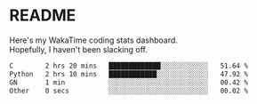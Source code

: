 # README

Here's my WakaTime coding stats dashboard.  
Hopefully, I haven't been slacking off.

<!--START_SECTION:waka-->

```txt
C        2 hrs 20 mins   █████████████░░░░░░░░░░░░   51.64 %
Python   2 hrs 10 mins   ████████████░░░░░░░░░░░░░   47.92 %
GN       1 min           ░░░░░░░░░░░░░░░░░░░░░░░░░   00.42 %
Other    0 secs          ░░░░░░░░░░░░░░░░░░░░░░░░░   00.02 %
```

<!--END_SECTION:waka-->